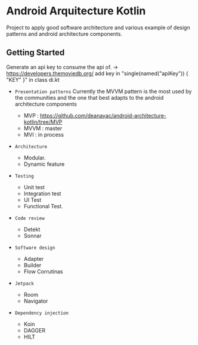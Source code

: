 Android Arquitecture Kotlin
=========================

Project to apply good software architecture and various example of design patterns and android architecture components.

Getting Started
---------------
Generate an api key to consume the api of. -> https://developers.themoviedb.org/
add key in "single(named("apiKey")) { "KEY" }" in class di.kt

* `Presentation patterns`
  Currently the MVVM pattern is the most used by the communities and the one that best adapts to the android architecture components
   
  - MVP : https://github.com/deanayac/android-architecture-kotlin/tree/MVP
  - MVVM : master
  - MVI : in process

* `Architecture`
   - Modular. 
   - Dynamic feature 

* `Testing`
   - Unit test
   - Integration test
   - UI Test
   - Functional Test. 

* `Code review`
  - Detekt
  - Sonnar

* `Software design`
   - Adapter
   - Builder
   - Flow Corrutinas

* `Jetpack`
    - Room
    - Navigator

* `Dependency injection`
   - Koin
   - DAGGER
   - HILT
  


